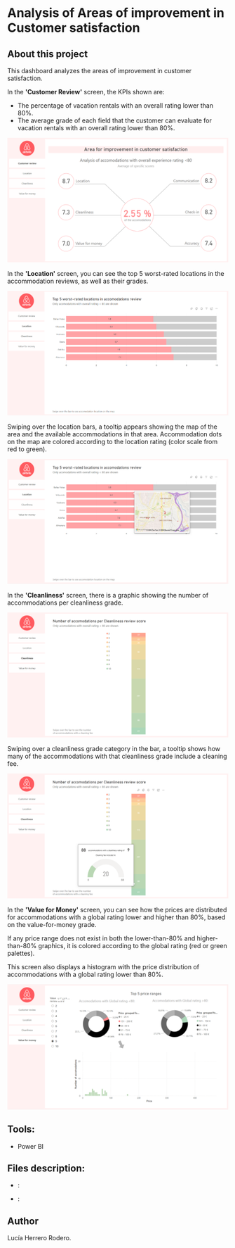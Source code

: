 # Analysis of Areas of improvement in Customer satisfaction

## About this project

This dashboard analyzes the areas of improvement in customer satisfaction.

In the **'Customer Review'** screen, the KPIs shown are:

* The percentage of vacation rentals with an overall rating lower than 80%.
* The average grade of each field that the customer can evaluate for vacation rentals with an overall rating lower than 80%.

![1](/.readme_resources/1.png)

In the **'Location'** screen, you can see the top 5 worst-rated locations in the accommodation reviews, as well as their grades.

![2](/.readme_resources/2.png)

Swiping over the location bars, a tooltip appears showing the map of the area and the available accommodations in that area. Accommodation dots on the map are colored according to the location rating (color scale from red to green).

![3](/.readme_resources/3.png)

In the **'Cleanliness'** screen, there is a graphic showing the number of accommodations per cleanliness grade.

![4](/.readme_resources/4.png)

Swiping over a cleanliness grade category in the bar, a tooltip shows how many of the accommodations with that cleanliness grade include a cleaning fee.

![5](/.readme_resources/5.png)

In the **'Value for Money'** screen, you can see how the prices are distributed for accommodations with a global rating lower and higher than 80%, based on the value-for-money grade.

If any price range does not exist in both the lower-than-80% and higher-than-80% graphics, it is colored according to the global rating (red or green palettes).

This screen also displays a histogram with the price distribution of accommodations with a global rating lower than 80%.

![6](/.readme_resources/6.png)


## Tools:

* Power BI

## Files description:

* [](): 

* [](): 

## Author

Lucía Herrero Rodero.
